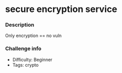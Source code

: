 # secure encryption service

### Description
Only encryption == no vuln

### Challenge info
- Difficulty: Beginner
- Tags: crypto
